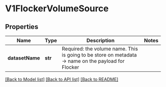 # V1FlockerVolumeSource

## Properties
Name | Type | Description | Notes
------------ | ------------- | ------------- | -------------
**datasetName** | **str** | Required: the volume name. This is going to be store on metadata -&gt; name on the payload for Flocker | 

[[Back to Model list]](../README.md#documentation-for-models) [[Back to API list]](../README.md#documentation-for-api-endpoints) [[Back to README]](../README.md)


